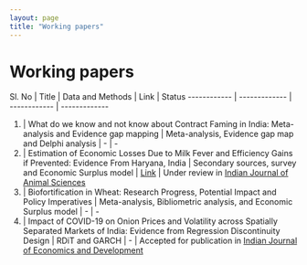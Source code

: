 ```yaml
---
layout: page
title: "Working papers"
---
```

# Working papers #

Sl. No | Title | Data and Methods | Link | Status
------------ | ------------- | ------------ | -------------
1. | What do we know and not know about Contract Faming in India: Meta-analysis and Evidence gap mapping | Meta-analysis, Evidence gap map and Delphi analysis | - | -
2. | Estimation of Economic Losses Due to Milk Fever and Efficiency Gains if Prevented: Evidence From Haryana, India | Secondary sources, survey and Economic Surplus model | [Link](https://papers.ssrn.com/sol3/papers.cfm?abstract_id=3851567) | Under review in [Indian Journal of Animal Sciences](http://epubs.icar.org.in/ejournal/index.php/IJAnS)
3. | Biofortification in Wheat: Research Progress, Potential Impact and Policy Imperatives | Meta-analysis, Bibliometric analysis, and Economic Surplus model | - | -
4. | Impact of COVID-19 on Onion Prices and Volatility across Spatially Separated Markets of India: Evidence from Regression Discontinuity Design | RDiT and GARCH | - | Accepted for publication in [Indian Journal of Economics and Development](https://www.soed.in/)
